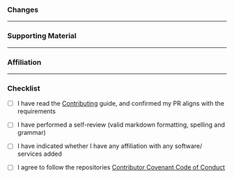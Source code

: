 
<!--
Thank you for contributing to Awesome-Privacy! 🙌
Before submitting, please read .github/CONTRIBUTING.md, 
And ensure that your pull request follows the guidelines
-->

### Changes

<!--
Briefly outline your changes, and explain what is being added / amended / removed and why
-->

---

### Supporting Material

<!--
If submitting and addition, please provide links to any relevant supporting material, such as Git repo, security audit, docs, etc..
-->

---

### Affiliation

<!--
For transparency, please indicate weather or not you are associated with the software being added.
If this is a deletion, please also say if you are affiliated with and other project listed within the same category.
-->

---

### Checklist

- [ ] I have read the [Contributing](/.github/CONTRIBUTING.md) guide, and confirmed my PR aligns with the requirements
- [ ] I have performed a self-review (valid markdown formatting, spelling and grammar)
- [ ] I have indicated whether I have any affiliation with any software/ services added  
- [ ] I agree to follow the repositories [Contributor Covenant Code of Conduct](/.github/CODE_OF_CONDUCT.md)

